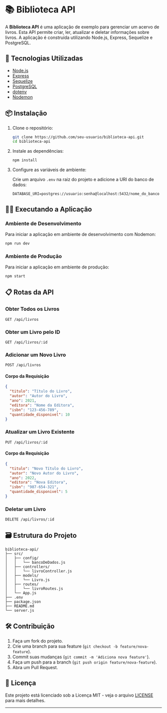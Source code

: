 # 📚 Biblioteca API

A **Biblioteca API** é uma aplicação de exemplo para gerenciar um acervo de livros. Esta API permite criar, ler, atualizar e deletar informações sobre livros. A aplicação é construída utilizando Node.js, Express, Sequelize e PostgreSQL.

## 🚀 Tecnologias Utilizadas

- [Node.js](https://nodejs.org/)
- [Express](https://expressjs.com/)
- [Sequelize](https://sequelize.org/)
- [PostgreSQL](https://www.postgresql.org/)
- [dotenv](https://www.npmjs.com/package/dotenv)
- [Nodemon](https://nodemon.io/)

## 📦 Instalação

1. Clone o repositório:

   ```sh
   git clone https://github.com/seu-usuario/biblioteca-api.git
   cd biblioteca-api
   ```

2. Instale as dependências:

   ```sh
   npm install
   ```

3. Configure as variáveis de ambiente:

   Crie um arquivo `.env` na raiz do projeto e adicione a URI do banco de dados:

   ```properties
   DATABASE_URI=postgres://usuario:senha@localhost:5432/nome_do_banco
   ```

## 🏃‍♂️ Executando a Aplicação

### Ambiente de Desenvolvimento

Para iniciar a aplicação em ambiente de desenvolvimento com Nodemon:

```sh
npm run dev
```

### Ambiente de Produção

Para iniciar a aplicação em ambiente de produção:

```sh
npm start
```

## 📋 Rotas da API

### Obter Todos os Livros

```http
GET /api/livros
```

### Obter um Livro pelo ID

```http
GET /api/livros/:id
```

### Adicionar um Novo Livro

```http
POST /api/livros
```

#### Corpo da Requisição

```json
{
  "titulo": "Título do Livro",
  "autor": "Autor do Livro",
  "ano": 2021,
  "editora": "Nome da Editora",
  "isbn": "123-456-789",
  "quantidade_disponivel": 10
}
```

### Atualizar um Livro Existente

```http
PUT /api/livros/:id
```

#### Corpo da Requisição

```json
{
  "titulo": "Novo Título do Livro",
  "autor": "Novo Autor do Livro",
  "ano": 2022,
  "editora": "Nova Editora",
  "isbn": "987-654-321",
  "quantidade_disponivel": 5
}
```

### Deletar um Livro

```http
DELETE /api/livros/:id
```

## 🗃️ Estrutura do Projeto

```plaintext
biblioteca-api/
├── src/
│   ├── config/
│   │   └── bancoDeDados.js
│   ├── controllers/
│   │   └── livroController.js
│   ├── models/
│   │   └── Livro.js
│   ├── routes/
│   │   └── livroRoutes.js
│   └── App.js
├── .env
├── package.json
├── README.md
└── server.js
```

## 🛠️ Contribuição

1. Faça um fork do projeto.
2. Crie uma branch para sua feature (`git checkout -b feature/nova-feature`).
3. Commit suas mudanças (`git commit -m 'Adiciona nova feature'`).
4. Faça um push para a branch (`git push origin feature/nova-feature`).
5. Abra um Pull Request.

## 📄 Licença

Este projeto está licenciado sob a Licença MIT - veja o arquivo [LICENSE](LICENSE) para mais detalhes.

---

